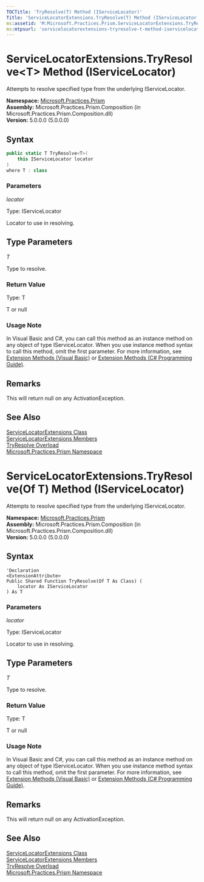 ```yaml
---
TOCTitle: 'TryResolve(T) Method (IServiceLocator)'
Title: 'ServiceLocatorExtensions.TryResolve(T) Method (IServiceLocator) (Microsoft.Practices.Prism)'
ms:assetid: 'M:Microsoft.Practices.Prism.ServiceLocatorExtensions.TryResolve\`\`1(Microsoft.Practices.ServiceLocation.IServiceLocator)'
ms:mtpsurl: 'servicelocatorextensions-tryresolve-t-method-iservicelocator-mspp.md'
---
```



# ServiceLocatorExtensions.TryResolve&lt;T&gt; Method (IServiceLocator)

Attempts to resolve specified type from the underlying IServiceLocator.

**Namespace:** [Microsoft.Practices.Prism](/patterns-practices/reference/mspp-namespace)<br/>
**Assembly:** Microsoft.Practices.Prism.Composition (in Microsoft.Practices.Prism.Composition.dll)<br/>
**Version:** 5.0.0.0 (5.0.0.0)

## Syntax

```C#
public static T TryResolve<T>(
	this IServiceLocator locator
)
where T : class
```

### Parameters

*locator*
  
Type: IServiceLocator

Locator to use in resolving.

## Type Parameters


*T* 
 
Type to resolve.

### Return Value

Type: T

T or null

### Usage Note

In Visual Basic and C#, you can call this method as an instance method on any object of type IServiceLocator. When you use instance method syntax to call this method, omit the first parameter. For more information, see [Extension Methods (Visual Basic)](http://msdn.microsoft.com/en-us/library/bb384936.aspx) or [Extension Methods (C# Programming Guide)](http://msdn.microsoft.com/en-us/library/bb383977.aspx).

## Remarks

 This will return null on any ActivationException.

## See Also

[ServiceLocatorExtensions Class](/patterns-practices/reference/servicelocatorextensions-class-mspp)<br/>
[ServiceLocatorExtensions Members](/patterns-practices/reference/servicelocatorextensions-members-mspp)<br/>
[TryResolve Overload](/patterns-practices/reference/servicelocatorextensions-tryresolve-method-iservicelocator-type-mspp)<br/>
[Microsoft.Practices.Prism Namespace](/patterns-practices/reference/mspp-namespace)<br/>

# ServiceLocatorExtensions.TryResolve(Of T) Method (IServiceLocator)

Attempts to resolve specified type from the underlying IServiceLocator.

**Namespace:** [Microsoft.Practices.Prism](/patterns-practices/reference/mspp-namespace)<br/>
**Assembly:** Microsoft.Practices.Prism.Composition (in Microsoft.Practices.Prism.Composition.dll)<br/>
**Version:** 5.0.0.0 (5.0.0.0)

## Syntax

```VB
'Declaration
<ExtensionAttribute> 
Public Shared Function TryResolve(Of T As Class) ( 
	locator As IServiceLocator
) As T
```

### Parameters

*locator*
  
Type: IServiceLocator

Locator to use in resolving.

## Type Parameters


*T* 
 
Type to resolve.

### Return Value

Type: T

T or null

### Usage Note

In Visual Basic and C#, you can call this method as an instance method on any object of type IServiceLocator. When you use instance method syntax to call this method, omit the first parameter. For more information, see [Extension Methods (Visual Basic)](http://msdn.microsoft.com/en-us/library/bb384936.aspx) or [Extension Methods (C# Programming Guide)](http://msdn.microsoft.com/en-us/library/bb383977.aspx).

## Remarks

 This will return null on any ActivationException.

## See Also

[ServiceLocatorExtensions Class](/patterns-practices/reference/servicelocatorextensions-class-mspp)<br/>
[ServiceLocatorExtensions Members](/patterns-practices/reference/servicelocatorextensions-members-mspp)<br/>
[TryResolve Overload](/patterns-practices/reference/servicelocatorextensions-tryresolve-method-iservicelocator-type-mspp)<br/>
[Microsoft.Practices.Prism Namespace](/patterns-practices/reference/mspp-namespace)<br/>